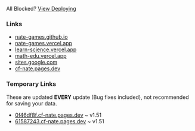 All Blocked? [View Deploying](https://github.com/nate-games/nate-games.github.io/wiki/Deploying)
### Links
- [nate-games.github.io](https://nate-games.github.io/)
- [nate-games.vercel.app](https://nate-games.vercel.app)
- [learn-science.vercel.app](https://learn-science.vercel.app/)
- [math-edu.vercel.app](https://math-edu.vercel.app/)
- [sites.google.com](https://sites.google.com/view/nates-unblocked)
- [cf-nate.pages.dev](https://cf-nate.pages.dev/)
### Temporary Links
These are updated **EVERY** update (Bug fixes included), not recommended for saving your data.
- [0f46df8f.cf-nate.pages.dev](https://0f46df8f.cf-nate.pages.dev/)  ~ v1.51
- [61587243.cf-nate.pages.dev](https://61587243.cf-nate.pages.dev/)  ~ v1.51